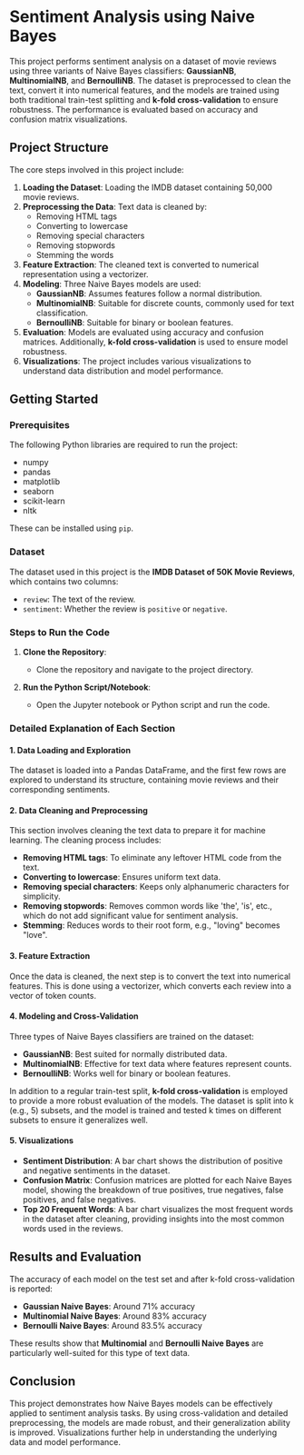 # Sentiment Analysis using Naive Bayes

This project performs sentiment analysis on a dataset of movie reviews using three variants of Naive Bayes classifiers: **GaussianNB**, **MultinomialNB**, and **BernoulliNB**. The dataset is preprocessed to clean the text, convert it into numerical features, and the models are trained using both traditional train-test splitting and **k-fold cross-validation** to ensure robustness. The performance is evaluated based on accuracy and confusion matrix visualizations.

## Project Structure

The core steps involved in this project include:
1. **Loading the Dataset**: Loading the IMDB dataset containing 50,000 movie reviews.
2. **Preprocessing the Data**: Text data is cleaned by:
   - Removing HTML tags
   - Converting to lowercase
   - Removing special characters
   - Removing stopwords
   - Stemming the words
3. **Feature Extraction**: The cleaned text is converted to numerical representation using a vectorizer.
4. **Modeling**: Three Naive Bayes models are used:
   - **GaussianNB**: Assumes features follow a normal distribution.
   - **MultinomialNB**: Suitable for discrete counts, commonly used for text classification.
   - **BernoulliNB**: Suitable for binary or boolean features.
5. **Evaluation**: Models are evaluated using accuracy and confusion matrices. Additionally, **k-fold cross-validation** is used to ensure model robustness.
6. **Visualizations**: The project includes various visualizations to understand data distribution and model performance.

## Getting Started

### Prerequisites

The following Python libraries are required to run the project:
- numpy
- pandas
- matplotlib
- seaborn
- scikit-learn
- nltk

These can be installed using `pip`.

### Dataset

The dataset used in this project is the **IMDB Dataset of 50K Movie Reviews**, which contains two columns:
- `review`: The text of the review.
- `sentiment`: Whether the review is `positive` or `negative`.

### Steps to Run the Code

1. **Clone the Repository**:
   - Clone the repository and navigate to the project directory.
   
2. **Run the Python Script/Notebook**:
   - Open the Jupyter notebook or Python script and run the code.

### Detailed Explanation of Each Section

#### 1. Data Loading and Exploration

The dataset is loaded into a Pandas DataFrame, and the first few rows are explored to understand its structure, containing movie reviews and their corresponding sentiments.

#### 2. Data Cleaning and Preprocessing

This section involves cleaning the text data to prepare it for machine learning. The cleaning process includes:
- **Removing HTML tags**: To eliminate any leftover HTML code from the text.
- **Converting to lowercase**: Ensures uniform text data.
- **Removing special characters**: Keeps only alphanumeric characters for simplicity.
- **Removing stopwords**: Removes common words like 'the', 'is', etc., which do not add significant value for sentiment analysis.
- **Stemming**: Reduces words to their root form, e.g., "loving" becomes "love".

#### 3. Feature Extraction

Once the data is cleaned, the next step is to convert the text into numerical features. This is done using a vectorizer, which converts each review into a vector of token counts.

#### 4. Modeling and Cross-Validation

Three types of Naive Bayes classifiers are trained on the dataset:
- **GaussianNB**: Best suited for normally distributed data.
- **MultinomialNB**: Effective for text data where features represent counts.
- **BernoulliNB**: Works well for binary or boolean features.

In addition to a regular train-test split, **k-fold cross-validation** is employed to provide a more robust evaluation of the models. The dataset is split into k (e.g., 5) subsets, and the model is trained and tested k times on different subsets to ensure it generalizes well.

#### 5. Visualizations

- **Sentiment Distribution**: A bar chart shows the distribution of positive and negative sentiments in the dataset.
- **Confusion Matrix**: Confusion matrices are plotted for each Naive Bayes model, showing the breakdown of true positives, true negatives, false positives, and false negatives.
- **Top 20 Frequent Words**: A bar chart visualizes the most frequent words in the dataset after cleaning, providing insights into the most common words used in the reviews.

## Results and Evaluation

The accuracy of each model on the test set and after k-fold cross-validation is reported:
- **Gaussian Naive Bayes**: Around 71% accuracy
- **Multinomial Naive Bayes**: Around 83% accuracy
- **Bernoulli Naive Bayes**: Around 83.5% accuracy

These results show that **Multinomial** and **Bernoulli Naive Bayes** are particularly well-suited for this type of text data.

## Conclusion

This project demonstrates how Naive Bayes models can be effectively applied to sentiment analysis tasks. By using cross-validation and detailed preprocessing, the models are made robust, and their generalization ability is improved. Visualizations further help in understanding the underlying data and model performance.

